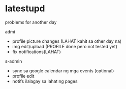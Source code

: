 # latestupd
problems for another day  

admi 
- profile picture changes  (LAHAT kahit sa other day na)
- img edit/upload (PROFILE done pero not tested yet)
- fix notifications(LAHAT)

s-admin
- sync sa google calendar ng mga events (optional)
- profile edit
- notifs ilalagay sa lahat ng pages
